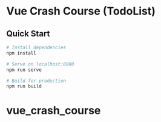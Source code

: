 # Vue Crash Course (TodoList)


## Quick Start

```bash
# Install dependencies
npm install

# Serve on localhost:8080
npm run serve

# Build for production
npm run build
```
# vue_crash_course

